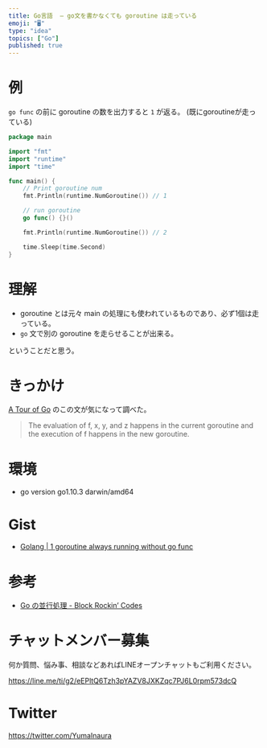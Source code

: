 ```yaml
---
title: Go言語  — go文を書かなくても goroutine は走っている
emoji: "🖥"
type: "idea"
topics: ["Go"]
published: true
---
```



# 例

`go func` の前に goroutine の数を出力すると `1` が返る。
(既にgoroutineが走っている)


```go
package main

import "fmt"
import "runtime"
import "time"

func main() {
	// Print goroutine num
	fmt.Println(runtime.NumGoroutine()) // 1

	// run goroutine
	go func() {}()

	fmt.Println(runtime.NumGoroutine()) // 2

	time.Sleep(time.Second)
}
```

# 理解

- goroutine とは元々 main の処理にも使われているものであり、必ず1個は走っている。
- `go` 文で別の goroutine を走らせることが出来る。

ということだと思う。

# きっかけ

[A Tour of Go](https://tour.golang.org/concurrency/1) のこの文が気になって調べた。

>The evaluation of f, x, y, and z happens in the current goroutine and the execution of f happens in the new goroutine.



# 環境

- go version go1.10.3 darwin/amd64

# Gist

- [Golang | 1 goroutine always running without go func](https://gist.github.com/YumaInaura/6ff1a8e5b57c9d9d0ce95add3a9f1116)

# 参考

- [Go の並行処理 - Block Rockin’ Codes](http://jxck.hatenablog.com/entry/20130414/1365960707)








<!-- Update From Qiita API -->

# チャットメンバー募集


何か質問、悩み事、相談などあればLINEオープンチャットもご利用ください。

https://line.me/ti/g2/eEPltQ6Tzh3pYAZV8JXKZqc7PJ6L0rpm573dcQ





# Twitter


https://twitter.com/YumaInaura


<!-- Update From Qiita API -->


